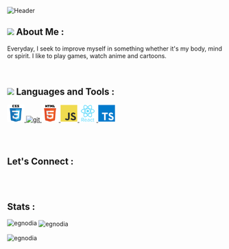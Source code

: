 ![Header](https://i.postimg.cc/pTX7c1Ws/github-header-image-2.png)

## <img src="https://media.giphy.com/media/hvRJCLFzcasrR4ia7z/giphy.gif" width="35"> About Me :

Everyday, I seek to improve myself in something whether it's my body, mind or spirit. I like to play games, watch anime and cartoons.
<br>
<br>
<br>

## <img src="https://media2.giphy.com/media/QssGEmpkyEOhBCb7e1/giphy.gif?cid=ecf05e47a0n3gi1bfqntqmob8g9aid1oyj2wr3ds3mg700bl&rid=giphy.gif" width ="25"> Languages and Tools :
<p align="left"> <a href="https://www.w3schools.com/css/" target="_blank" rel="noreferrer"> <img src="https://raw.githubusercontent.com/devicons/devicon/master/icons/css3/css3-original-wordmark.svg" alt="css3" width="40" height="40"/> </a> <a href="https://git-scm.com/" target="_blank" rel="noreferrer"> <img src="https://www.vectorlogo.zone/logos/git-scm/git-scm-icon.svg" alt="git" width="40" height="40"/> </a> <a href="https://www.w3.org/html/" target="_blank" rel="noreferrer"> <img src="https://raw.githubusercontent.com/devicons/devicon/master/icons/html5/html5-original-wordmark.svg" alt="html5" width="40" height="40"/> </a> <a href="https://developer.mozilla.org/en-US/docs/Web/JavaScript" target="_blank" rel="noreferrer"> <img src="https://raw.githubusercontent.com/devicons/devicon/master/icons/javascript/javascript-original.svg" alt="javascript" width="40" height="40"/> </a> <a href="https://reactjs.org/" target="_blank" rel="noreferrer"> <img src="https://raw.githubusercontent.com/devicons/devicon/master/icons/react/react-original-wordmark.svg" alt="react" width="40" height="40"/> </a> <a href="https://www.typescriptlang.org/" target="_blank" rel="noreferrer"> <img src="https://raw.githubusercontent.com/devicons/devicon/master/icons/typescript/typescript-original.svg" alt="typescript" width="40" height="40"/> </a> </p>
<br>
<br>

## Let's Connect :

<br>
<br>

## Stats :
<p><img align="left" src="https://github-readme-stats.vercel.app/api/top-langs?username=egnodia&show_icons=true&locale=en&layout=compact" alt="egnodia" /></p>
<p>&nbsp;<img align="center" src="https://github-readme-stats.vercel.app/api?username=egnodia&show_icons=true&locale=en" alt="egnodia" /></p>
<p><img align="center" src="https://github-readme-streak-stats.herokuapp.com/?user=egnodia&" alt="egnodia" /></p>
